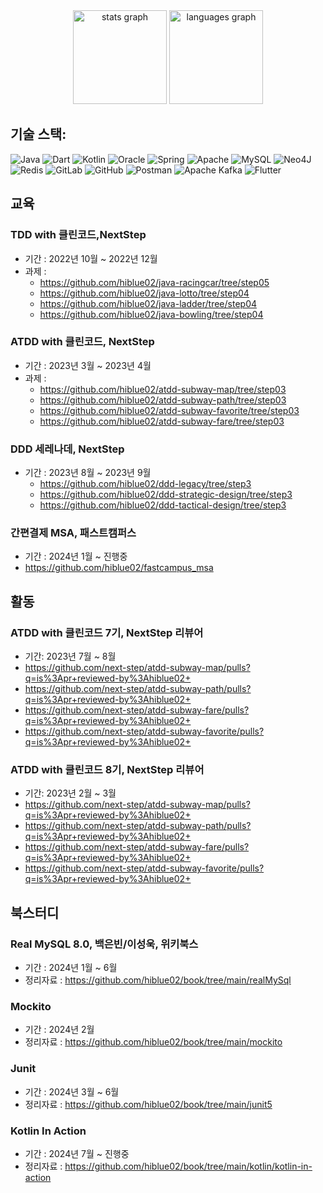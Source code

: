 <div align="center">
  <img src="https://github-readme-stats.vercel.app/api?username=hiblue02&hide_title=false&hide_rank=false&show_icons=true&include_all_commits=true&count_private=true&disable_animations=false&theme=default&locale=en&hide_border=false&order=1" height="150" alt="stats graph"  />
  <img src="https://github-readme-stats.vercel.app/api/top-langs?username=hiblue02&locale=en&hide_title=false&layout=compact&card_width=320&langs_count=5&theme=default&hide_border=false&order=2" height="150" alt="languages graph"  />
</div>

## 기술 스택:
![Java](https://img.shields.io/badge/java-%23ED8B00.svg?style=flat-square&logo=openjdk&logoColor=white) ![Dart](https://img.shields.io/badge/dart-%230175C2.svg?style=flat-square&logo=dart&logoColor=white) ![Kotlin](https://img.shields.io/badge/kotlin-%237F52FF.svg?style=flat-square&logo=kotlin&logoColor=white) ![Oracle](https://img.shields.io/badge/Oracle-F80000?style=flat-square&logo=oracle&logoColor=white) ![Spring](https://img.shields.io/badge/spring-%236DB33F.svg?style=flat-square&logo=spring&logoColor=white) ![Apache](https://img.shields.io/badge/apache-%23D42029.svg?style=flat-square&logo=apache&logoColor=white) ![MySQL](https://img.shields.io/badge/mysql-4479A1.svg?style=flat-square&logo=mysql&logoColor=white) ![Neo4J](https://img.shields.io/badge/Neo4j-008CC1?style=flat-square&logo=neo4j&logoColor=white) ![Redis](https://img.shields.io/badge/redis-%23DD0031.svg?style=flat-square&logo=redis&logoColor=white) ![GitLab](https://img.shields.io/badge/gitlab-%23181717.svg?style=flat-square&logo=gitlab&logoColor=white) ![GitHub](https://img.shields.io/badge/github-%23121011.svg?style=flat-square&logo=github&logoColor=white) ![Postman](https://img.shields.io/badge/Postman-FF6C37?style=flat-square&logo=postman&logoColor=white) ![Apache Kafka](https://img.shields.io/badge/Apache%20Kafka-000?style=flat-square&logo=apachekafka) ![Flutter](https://img.shields.io/badge/Flutter-%2302569B.svg?style=flat-square&logo=Flutter&logoColor=white)

## 교육 
### TDD with 클린코드,NextStep
- 기간 : 2022년 10월 ~ 2022년 12월
-  과제 :
   - https://github.com/hiblue02/java-racingcar/tree/step05
   - https://github.com/hiblue02/java-lotto/tree/step04
   - https://github.com/hiblue02/java-ladder/tree/step04
   - https://github.com/hiblue02/java-bowling/tree/step04
### ATDD with 클린코드, NextStep
- 기간 : 2023년 3월 ~ 2023년 4월
- 과제 : 
  - https://github.com/hiblue02/atdd-subway-map/tree/step03
  - https://github.com/hiblue02/atdd-subway-path/tree/step03
  - https://github.com/hiblue02/atdd-subway-favorite/tree/step03
  - https://github.com/hiblue02/atdd-subway-fare/tree/step03
### DDD 세레나데, NextStep
- 기간 : 2023년 8월 ~ 2023년 9월
  - https://github.com/hiblue02/ddd-legacy/tree/step3
  - https://github.com/hiblue02/ddd-strategic-design/tree/step3
  - https://github.com/hiblue02/ddd-tactical-design/tree/step3
### 간편결제 MSA, 패스트캠퍼스
  - 기간 : 2024년 1월 ~ 진행중
  - https://github.com/hiblue02/fastcampus_msa
## 활동
### ATDD with 클린코드 7기, NextStep 리뷰어 
- 기간: 2023년 7월 ~ 8월
- https://github.com/next-step/atdd-subway-map/pulls?q=is%3Apr+reviewed-by%3Ahiblue02+
- https://github.com/next-step/atdd-subway-path/pulls?q=is%3Apr+reviewed-by%3Ahiblue02+
- https://github.com/next-step/atdd-subway-fare/pulls?q=is%3Apr+reviewed-by%3Ahiblue02+
- https://github.com/next-step/atdd-subway-favorite/pulls?q=is%3Apr+reviewed-by%3Ahiblue02+
### ATDD with 클린코드 8기, NextStep 리뷰어 
- 기간: 2023년 2월 ~ 3월
- https://github.com/next-step/atdd-subway-map/pulls?q=is%3Apr+reviewed-by%3Ahiblue02+
- https://github.com/next-step/atdd-subway-path/pulls?q=is%3Apr+reviewed-by%3Ahiblue02+
- https://github.com/next-step/atdd-subway-fare/pulls?q=is%3Apr+reviewed-by%3Ahiblue02+
- https://github.com/next-step/atdd-subway-favorite/pulls?q=is%3Apr+reviewed-by%3Ahiblue02+
## 북스터디
### Real MySQL 8.0, 백은빈/이성욱, 위키북스
- 기간 : 2024년 1월 ~ 6월
- 정리자료 : https://github.com/hiblue02/book/tree/main/realMySql  
### Mockito
- 기간 : 2024년 2월
- 정리자료 : https://github.com/hiblue02/book/tree/main/mockito
### Junit
- 기간 : 2024년 3월 ~ 6월
- 정리자료 : https://github.com/hiblue02/book/tree/main/junit5
### Kotlin In Action
- 기간 : 2024년 7월 ~ 진행중
- 정리자료 : https://github.com/hiblue02/book/tree/main/kotlin/kotlin-in-action
